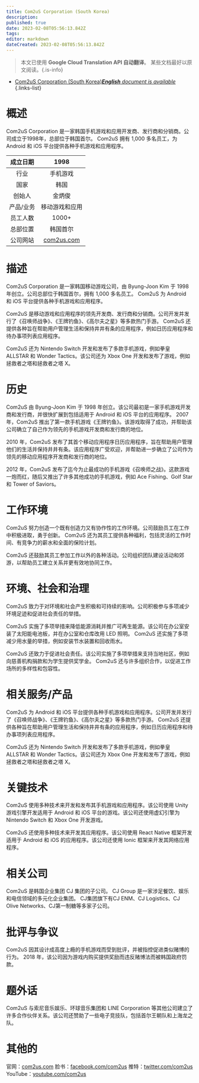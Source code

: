 ```yaml
---
title: Com2uS Corporation (South Korea)
description: 
published: true
date: 2023-02-08T05:56:13.842Z
tags: 
editor: markdown
dateCreated: 2023-02-08T05:56:13.842Z
---
```


> 本文已使用 **Google Cloud Translation API 自动翻译**。
某些文档最好以原文阅读。{.is-info}



- [Com2uS Corporation (South Korea)***English** document is available*](/en/Knowledge-base/Dictionary/Company/com2us-corporation-south-korea)
{.links-list}


# 概述

Com2uS Corporation 是一家韩国手机游戏和应用开发商、发行商和分销商。公司成立于1998年，总部位于韩国首尔。 Com2uS 拥有 1,000 多名员工，为 Android 和 iOS 平台提供各种手机游戏和应用程序。

|成立日期 | 1998 |
|:--------------------:|:----:|
|行业 |手机游戏 |
|国家 |韩国 |
|创始人 |金炳俊 |
|产品/业务 |移动游戏和应用 |
|员工人数| 1000+ |
|总部位置 |韩国首尔 |
|公司网站 | [com2us.com](https://www.com2us.com/) |

# 描述

Com2uS Corporation 是一家韩国移动游戏公司，由 Byung-Joon Kim 于 1998 年创立。公司总部位于韩国首尔，拥有 1,000 多名员工。 Com2uS 为 Android 和 iOS 平台提供各种手机游戏和应用程序。

Com2uS 是移动游戏和应用程序的领先开发商、发行商和分销商。公司开发并发行了《召唤师战争》、《王牌钓鱼》、《高尔夫之星》等多款热门手游。 Com2uS 还提供各种旨在帮助用户管理生活和保持井井有条的应用程序，例如日历应用程序和待办事项列表应用程序。

Com2uS 还为 Nintendo Switch 开发和发布了多款手机游戏，例如拳皇 ALLSTAR 和 Wonder Tactics。该公司还为 Xbox One 开发和发布了游戏，例如拯救者之塔和拯救者之塔 X。

# 历史

Com2uS 由 Byung-Joon Kim 于 1998 年创立。该公司最初是一家手机游戏开发商和发行商，并很快扩展到包括适用于 Android 和 iOS 平台的应用程序。 2007 年，Com2uS 推出了第一款手机游戏《王牌钓鱼》。该游戏取得了成功，并帮助该公司确立了自己作为领先的手机游戏开发商和发行商的地位。

2010 年，Com2uS 发布了其首个移动应用程序日历应用程序，旨在帮助用户管理他们的生活并保持井井有条。该应用程序广受欢迎，并帮助进一步确立了公司作为领先的移动应用程序开发商和发行商的地位。

2012 年，Com2uS 发布了迄今为止最成功的手机游戏《召唤师之战》。这款游戏一炮而红，随后又推出了许多其他成功的手机游戏，例如 Ace Fishing、Golf Star 和 Tower of Saviors。

# 工作环境

Com2uS 努力创造一个既有创造力又有协作性的工作环境。公司鼓励员工在工作中积极进取，勇于创新。 Com2uS 还为其员工提供各种福利，包括灵活的工作时间、有竞争力的薪水和全面的保险计划。

Com2uS 还鼓励其员工参加工作以外的各种活动。公司组织团队建设活动和郊游，以帮助员工建立关系并更有效地协同工作。

# 环境、社会和治理

Com2uS 致力于对环境和社会产生积极和可持续的影响。公司积极参与多项减少环境足迹和促进社会责任的举措。

Com2uS 实施了多项举措来降低能源消耗并推广可再生能源。该公司在办公室安装了太阳能电池板，并在办公室和仓库改用 LED 照明。 Com2uS 还实施了多项减少用水量的举措，例如安装节水装置和回收雨水。

Com2uS 还致力于促进社会责任。该公司实施了多项举措来支持当地社区，例如向慈善机构捐款和为学生提供奖学金。 Com2uS 还与许多组织合作，以促进工作场所的多样性和包容性。

# 相关服务/产品

Com2uS 为 Android 和 iOS 平台提供各种手机游戏和应用程序。公司开发并发行了《召唤师战争》、《王牌钓鱼》、《高尔夫之星》等多款热门手游。 Com2uS 还提供各种旨在帮助用户管理生活和保持井井有条的应用程序，例如日历应用程序和待办事项列表应用程序。

Com2uS 还为 Nintendo Switch 开发和发布了多款手机游戏，例如拳皇 ALLSTAR 和 Wonder Tactics。该公司还为 Xbox One 开发和发布了游戏，例如拯救者之塔和拯救者之塔 X。

# 关键技术

Com2uS 使用多种技术来开发和发布其手机游戏和应用程序。该公司使用 Unity 游戏引擎开发适用于 Android 和 iOS 平台的游戏。该公司还使用虚幻引擎为 Nintendo Switch 和 Xbox One 开发游戏。

Com2uS 还使用多种技术来开发其应用程序。该公司使用 React Native 框架开发适用于 Android 和 iOS 的应用程序。该公司还使用 Ionic 框架来开发其网络应用程序。

# 相关公司

Com2uS 是韩国企业集团 CJ 集团的子公司。 CJ Group 是一家涉足餐饮、娱乐和电信领域的多元化企业集团。 CJ集团旗下有CJ ENM、CJ Logistics、CJ Olive Networks、CJ第一制糖等多家子公司。

# 批评与争议

Com2uS 因其设计成高度上瘾的手机游戏而受到批评，并被指控促进类似赌博的行为。 2018 年，该公司因为游戏内购买提供奖励而违反赌博法而被韩国政府罚款。

# 题外话

Com2uS 与索尼音乐娱乐、环球音乐集团和 LINE Corporation 等其他公司建立了许多合作伙伴关系。该公司还赞助了一些电子竞技队，包括首尔王朝队和上海龙之队。

# 其他的

官网：[com2us.com](https://www.com2us.com/)
脸书：[facebook.com/com2us](https://www.facebook.com/com2us)
推特：[twitter.com/com2us](https://twitter.com/com2us)
YouTube：[youtube.com/com2us](https://www.youtube.com/com2us)